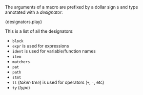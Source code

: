 The arguments of a macro are prefixed by a dollar sign `$` and type annotated
with a *designator*:

{designators.play}

This is a list of all the designators:

* `block`
* `expr` is used for expressions
* `ident` is used for variable/function names
* `item`
* `matchers`
* `pat`
* `path`
* `stmt`
* `tt` (*token tree*) is used for operators (`+`, `-`, etc)
* `ty` (*type*)

